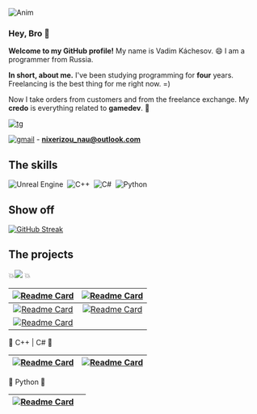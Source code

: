![Anim](https://github.com/KachesovVadim/KachesovVadim/assets/142095950/5d47e777-cca2-48ec-b542-af7227bb9030)

### Hey, Bro 👋
**Welcome to my GitHub profile!** My name is Vadim Káchesov. 😄 I am a programmer from Russia. 

**In short, about me.**
I've been studying programming for **four** years. Freelancing is the best thing for me right now. =)

Now I take orders from customers and from the freelance exchange. My **credo** is everything related to **gamedev**. 💯 

[![tg](https://img.shields.io/badge/Telegram-2CA5E0?style=for-the-badge&logo=telegram&logoColor=white)](https://t.me/Jackson_Lighthouse)

[![gmail](https://img.shields.io/badge/Gmail-D14836?style=for-the-badge&logo=gmail&logoColor=white)]() - **nixerizou_nau@outlook.com**

## The skills

![Unreal Engine](https://img.shields.io/badge/unrealengine-purple.svg?style=for-the-badge&logo=unrealengine&logoColor=white)&nbsp;
![C++](https://img.shields.io/badge/c++-mediumvioletred.svg?style=for-the-badge&logo=c%2B%2B&logoColor=white)&nbsp;
![C#](https://img.shields.io/badge/c%23-mediumvioletred.svg?style=for-the-badge&logo=c-sharp&logoColor=green)&nbsp;
![Python](https://img.shields.io/badge/python-lightseagreen?style=for-the-badge&logo=python&logoColor=white)&nbsp;

## Show off
[![GitHub Streak](https://streak-stats.demolab.com?user=KachesovVadim&theme=ambient-gradient&exclude_days=Sun%2CSat)](https://git.io/streak-stats)

## The projects

💥<img src="https://img.shields.io/badge/UNREAL%20ENGINE-purple" /> 💥

| [![Readme Card](https://github-readme-stats.vercel.app/api/pin/?username=KachesovVadim&repo=Superindustry&theme=synthwave)](https://github.com/KachesovVadim/Superindustry) | [![Readme Card](https://github-readme-stats.vercel.app/api/pin/?username=KachesovVadim&repo=UE_TheLabyrinth&theme=synthwave)](https://github.com/KachesovVadim/UE_TheLabyrinth) |
| :--: | :--: | 
| [![Readme Card](https://github-readme-stats.vercel.app/api/pin/?username=KachesovVadim&repo=UE_Ball&theme=synthwave)](https://github.com/KachesovVadim/UE_Ball) | [![Readme Card](https://github-readme-stats.vercel.app/api/pin/?username=KachesovVadim&repo=metahuman_demo&theme=synthwave)](https://github.com/KachesovVadim/metahuman_demo) |
| [![Readme Card](https://github-readme-stats.vercel.app/api/pin/?username=KachesovVadim&repo=OVERKILL&theme=synthwave)](https://github.com/KachesovVadim/OVERKILL) | |

<!--
[![Readme Card](https://github-readme-stats.vercel.app/api/pin/?username=KachesovVadim&repo=Superindustry&theme=ambient_gradient)](https://github.com/KachesovVadim/Superindustry)
[![Readme Card](https://github-readme-stats.vercel.app/api/pin/?username=KachesovVadim&repo=UE_Ball&theme=ambient_gradient)](https://github.com/KachesovVadim/UE_Ball)
[![Readme Card](https://github-readme-stats.vercel.app/api/pin/?username=KachesovVadim&repo=UE_TheLabyrinth&theme=ambient_gradient)](https://github.com/KachesovVadim/UE_TheLabyrinth)
[![Readme Card](https://github-readme-stats.vercel.app/api/pin/?username=KachesovVadim&repo=metahuman_demo&theme=ambient_gradient)](https://github.com/KachesovVadim/metahuman_demo)
[![Readme Card](https://github-readme-stats.vercel.app/api/pin/?username=KachesovVadim&repo=OVERKILL&theme=ambient_gradient)](https://github.com/KachesovVadim/OVERKILL)

- [Superindustry](https://github.com/KachesovVadim/Superindustry) 
- [UE Ball](https://github.com/KachesovVadim/UE_Ball)
- [The Labyrinth](https://github.com/KachesovVadim/UE_TheLabyrinth)
- [Metahuman demo](https://github.com/KachesovVadim/metahuman_demo)
- [OVERKILL](https://github.com/KachesovVadim/OVERKILL)
-->

💢 C++ | C# 💢
 
| [![Readme Card](https://github-readme-stats.vercel.app/api/pin/?username=KachesovVadim&repo=Tsunamiforce&theme=omni)](https://github.com/KachesovVadim/Tsunamiforce) | [![Readme Card](https://github-readme-stats.vercel.app/api/pin/?username=KachesovVadim&repo=AventoGears&theme=omni)](https://github.com/KachesovVadim/AventoGears) |
| :--: | :--: | 

💯 Python 💯

| [![Readme Card](https://github-readme-stats.vercel.app/api/pin/?username=KachesovVadim&repo=Simple_star-system_simuation_python&theme=panda)](https://github.com/KachesovVadim/Simple_star-system_simuation_python) | |
| :--: | :--: | 
